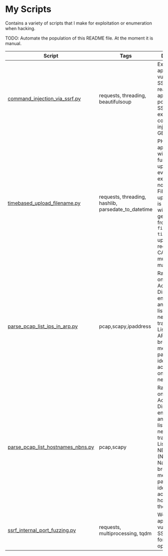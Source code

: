 # My Scripts

Contains a variety of scripts that I make for exploitation or enumeration when hacking.

TODO: Automate the population of this README file. At the moment it is manual.

<table>
  <thead>
    <tr>
      <th>Script</th>
      <th style="width: 10%">Tags</th>
      <th style="width: 70%;">Description</th>
      <th style="width: 10%">Context</th>
    </tr>
  </thead>
  <tbody>
    <tr>
      <td><a href="python/command_injection_via_ssrf.py">command_injection_via_ssrf.py</a></td>
      <td>requests, threading, beautifulsoup</td>
      <td>
        External web application vulnerable to SSRF. Can reach internal application on port 80 via SSRF and exploit a command injection with GET requests.
      </td>
      <td><a href="https://app.hackthebox.com/machines/493">HTB UpDown</a></td>
    </tr>
    <tr>
      <td><a href="python/timebased_upload_filename.py">timebased_upload_filename.py</a></td>
      <td>requests, threading, hashlib, parsedate_to_datetime</td>
      <td>
        PHP web application with upload function that uploads files even if the file extension is not allowed. Filename of uploaded file is replaced with MD5 hash generated from <code>filename+epoch time</code>. File upload requires CAPTCHA so must be done manually.
      </td>
      <td><a href="https://app.hackthebox.com/machines/Help">HTB Help</a></td>
    </tr>
    <tr>
      <td><a href="python/parse_pcap_list_ips_in_arp.py">parse_pcap_list_ips_in_arp.py</a></td>
      <td>pcap,scapy,ipaddress</td>
      <td>
        Ran wireshark on a host in a Active Directory environment and passively listened to network traffic. Listening for ARP broadcasts is a method of passively identifying active host IPs on the network.
      </td>
      <td>HTB Academy Enumeration Exercise</td>
    </tr>
    <tr>
      <td><a href="python/parse_pcap_list_hostnames_nbns.py">parse_pcap_list_hostnames_nbns.py</a></td>
      <td>pcap,scapy</td>
      <td>
        Ran wireshark on a host in a Active Directory environment and passively listened to network traffic. Listening for NBNS (NetBIOS Name Service) broadcasts is a method of passively identifying active hostnames on the network.
      </td>
      <td>HTB Academy Enumeration Exercise</td>
    </tr>
    <tr>
      <td><a href="python/ssrf_internal_port_fuzzing.py">ssrf_internal_port_fuzzing.py</a></td>
      <td>requests, multiprocessing, tqdm</td>
      <td>
        Web application vulnerable to SSRF. Fuzzing for internally open ports.
      </td>
      <td><a href="https://app.hackthebox.com/machines/493">HTB UpDown</a></td>
    </tr>
  </tbody>
</table>

